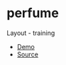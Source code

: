 # perfume
Layout - training
- [Demo](https://lordasmodey.github.io/perfume/)
- [Sourсe](https://www.figma.com/file/YoyLZJ7msAKaClAxhMSuh4/BEM-Homework-(Community)?node-id=5%3A125)
